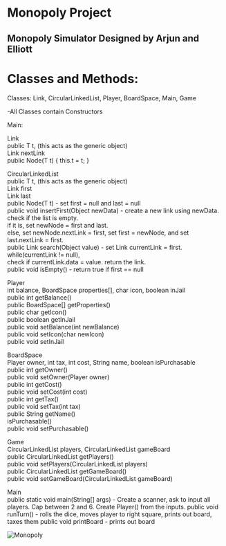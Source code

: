 # Monopoly Project
 
## Monopoly Simulator Designed by Arjun and Elliott

# Classes and Methods: <br />
Classes: Link, CircularLinkedList, Player, BoardSpace, Main, Game <br />

-All Classes contain Constructors <br />

Main: <br />

Link<T> <br />
public T t, (this acts as the generic object) <br />
Link nextLink <br />
public Node(T t) { this.t = t; } <br />

CircularLinkedList<T> <br />
public T t, (this acts as the generic object) <br />
Link first <br />
Link last <br />
public Node(T t) - set first = null and last = null <br />
public void insertFirst(Object newData) - create a new link using newData. check if the list is empty.  <br />
                                          if it is, set newNode = first and last. <br />
                                          else, set newNode.nextLink = first, set first = newNode, and set last.nextLink = first. <br />
public Link search(Object value) - set Link currentLink = first. while(currentLink != null), <br />
                                   check if currentLink.data = value. return the link. <br />
public void isEmpty() - return true if first == null <br />


Player <br />
int balance, BoardSpace properties[], char icon, boolean inJail <br />
public int getBalance() <br />
public BoardSpace[] getProperties() <br />
public char getIcon() <br />
public boolean getInJail <br />
public void setBalance(int newBalance) <br />
public void setIcon(char newIcon) <br />
public void setInJail <br />


BoardSpace <br />
Player owner, int tax, int cost, String name, boolean isPurchasable <br />
public int getOwner() <br />
public void setOwner(Player owner) <br />
public int getCost() <br />
public void setCost(int cost) <br />
public int getTax() <br />
public void setTax(int tax) <br />
public String getName() <br />
isPurchasable() <br />
public void setPurchasable() <br />

Game <br />
CircularLinkedList<Player> players, CircularLinkedList<BoardSpace> gameBoard <br />
public CircularLinkedList<Player> getPlayers() <br />
public void setPlayers(CircularLinkedList<Player> players) <br />
public CircularLinkedList<BoardSpace> getGameBoard() <br />
public void setGameBoard(CircularLinkedList<BoardSpace> gameBoard) <br />

Main <br />
public static void main(String[] args) - Create a scanner, ask to input all players. Cap between 2 and 6.
                                         Create Player() from the inputs. 
public void runTurn() - rolls the dice, moves player to right square, prints out board, taxes them
public void printBoard - prints out board

![Monopoly](https://user-images.githubusercontent.com/33406133/196270275-82d102c0-19de-4eeb-95ed-5f357a787c09.jpg)
